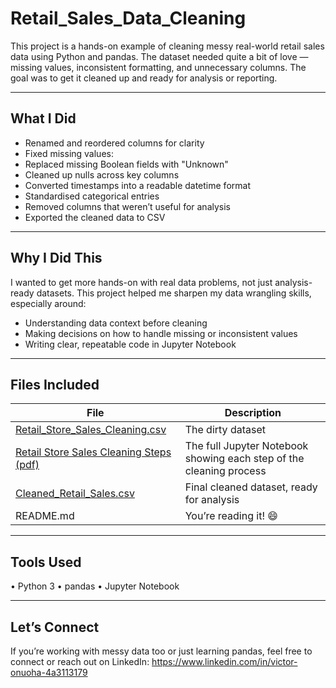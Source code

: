 # Retail_Sales_Data_Cleaning
This project is a hands-on example of cleaning messy real-world retail sales data using Python and pandas. The dataset needed quite a bit of love — missing values, inconsistent formatting, and unnecessary columns. The goal was to get it cleaned up and ready for analysis or reporting.

---

##  What I Did

- Renamed and reordered columns for clarity
- Fixed missing values:
- Replaced missing Boolean fields with "Unknown"
- Cleaned up nulls across key columns
- Converted timestamps into a readable datetime format
- Standardised categorical entries
- Removed columns that weren’t useful for analysis
- Exported the cleaned data to CSV

---

##  Why I Did This

I wanted to get more hands-on with real data problems, not just analysis-ready datasets. This project helped me sharpen my data wrangling skills, especially around:
- Understanding data context before cleaning
- Making decisions on how to handle missing or inconsistent values
- Writing clear, repeatable code in Jupyter Notebook

---

##  Files Included

| File | Description |
|------|-------------|
| [Retail_Store_Sales_Cleaning.csv](./retail_store_sales.csv) | The dirty dataset |
| [Retail Store Sales Cleaning Steps (pdf)](./Retail%20Store%20Sales%20Cleaning%20Steps.pdf) | The full Jupyter Notebook showing each step of the cleaning process |
| [Cleaned_Retail_Sales.csv](./cleaned_retail_store_sales.csv) | Final cleaned dataset, ready for analysis |
| README.md | You’re reading it! 😄 |

---

##   Tools Used
  •	Python 3
  •	pandas
  •	Jupyter Notebook

---

##  Let’s Connect

If you’re working with messy data too or just learning pandas, feel free to connect or reach out on LinkedIn: https://www.linkedin.com/in/victor-onuoha-4a3113179
